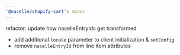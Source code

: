 ```yaml
---
'@nacelle/shopify-cart': minor
---
```


refactor: update how nacelleEntryIds get transformed

- add additional `locale` parameter to client initialization & `setConfig`
- remove `nacelleEntryId` from line item attributes
